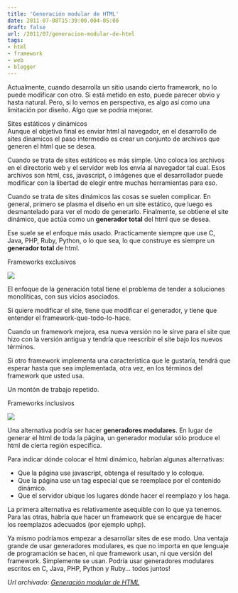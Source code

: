 ```yaml
---
title: 'Generación modular de HTML'
date: 2011-07-08T15:39:00.004-05:00
draft: false
url: /2011/07/generacion-modular-de-html
tags: 
- html
- framework
- web
- blogger
---
```


Actualmente, cuando desarrolla un sitio usando cierto framework, no lo puede modificar con otro. Si está metido en esto, puede parecer obvio y hasta natural. Pero, si lo vemos en perspectiva, es algo así como una limitación por diseño. Algo que se podría mejorar.  
  
Sites estáticos y dinámicos  
Aunque el objetivo final es enviar html al navegador, en el desarrollo de sites dinamicos el paso intermedio es crear un conjunto de archivos que generen el html que se desea.  
  
Cuando se trata de sites estáticos es más simple. Uno coloca los archivos en el directorio web y el servidor web los envía al navegador tal cual. Esos archivos son html, css, javascript, o imágenes que el desarrollador puede modificar con la libertad de elegir entre muchas herramientas para eso.  
  
Cuando se trata de sites dinámicos las cosas se suelen complicar. En general, primero se plasma el diseño en un site estático, que luego es desmantelado para ver el modo de generarlo. Finalmente, se obtiene el site dinámico, que actúa como un **generador total** del html que se desea.  
  
Ese suele se el enfoque más usado. Practicamente siempre que use C, Java, PHP, Ruby, Python, o lo que sea, lo que construye es siempre un **generador total** de html.  
  
Frameworks exclusivos  

[![](http://1.bp.blogspot.com/-ZFfl-lfhfaA/Tht63DV_zMI/AAAAAAAABXc/ntK3Ds6R2pU/s200/generador-total-html.png)](http://1.bp.blogspot.com/-ZFfl-lfhfaA/Tht63DV_zMI/AAAAAAAABXc/ntK3Ds6R2pU/s1600/generador-total-html.png)

El enfoque de la generación total tiene el problema de tender a soluciones monolíticas, con sus vicios asociados.  
  
Si quiere modificar el site, tiene que modificar el generador, y tiene que entender el framework-que-todo-lo-hace.  
  
Cuando un framework mejora, esa nueva versión no le sirve para el site que hizo con la versión antigua y tendría que reescribir el site bajo los nuevos términos.  
  
Si otro framework implementa una característica que le gustaría, tendrá que esperar hasta que sea implementada, otra vez, en los términos del framework que usted usa.  
  
Un montón de trabajo repetido.  
  
Frameworks inclusivos  

[![](http://2.bp.blogspot.com/-vehqqtlfaAc/Tht6-C29-7I/AAAAAAAABXg/Ql6oLmYpE_4/s200/generacion-parcial-html.png)](http://2.bp.blogspot.com/-vehqqtlfaAc/Tht6-C29-7I/AAAAAAAABXg/Ql6oLmYpE_4/s1600/generacion-parcial-html.png)

Una alternativa podría ser hacer **generadores modulares**. En lugar de generar el html de toda la página, un generador modular sólo produce el html de cierta región específica.  
  
Para indicar dónde colocar el html dinámico, habrían algunas alternativas:  
  

*   Que la página use javascript, obtenga el resultado y lo coloque.
*   Que la página use un tag especial que se reemplace por el contenido dinámico.
*   Que el servidor ubique los lugares dónde hacer el reemplazo y los haga.

  
La primera alternativa es relativamente asequible con lo que ya tenemos. Para las otras, habría que hacer un framework que se encargue de hacer los reemplazos adecuados (por ejemplo uphp).  
  
Ya mismo podríamos empezar a desarrollar sites de ese modo. Una ventaja grande de usar generadores modulares, es que no importa en que lenguaje de programación se hacen, ni que framework usan, ni que versión del framework. Simplemente se usan. Podría usar generadores modulares escritos en C, Java, PHP, Python y Ruby... todos juntos!

_*Url archivado: [Generación modular de HTML](https://akcdev.blogspot.com/2011/07/generacion-modular-de-html.html)*_
